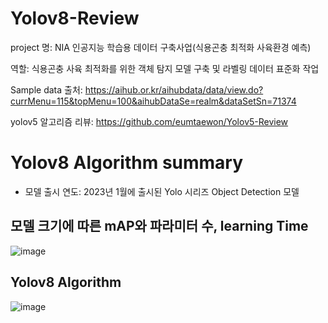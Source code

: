 # Yolov8-Review

project 명: NIA 인공지능 학습용 데이터 구축사업(식용곤충 최적화 사육환경 예측)

역할: 식용곤충 사육 최적화를 위한 객체 탐지 모델 구축 및 라벨링 데이터 표준화 작업 

Sample data 출처: https://aihub.or.kr/aihubdata/data/view.do?currMenu=115&topMenu=100&aihubDataSe=realm&dataSetSn=71374

yolov5 알고리즘 리뷰: https://github.com/eumtaewon/Yolov5-Review

# Yolov8 Algorithm summary

- 모델 출시 연도: 2023년 1월에 출시된 Yolo 시리즈 Object Detection 모델

## 모델 크기에 따른 mAP와 파라미터 수, learning Time

![image](https://github.com/eumtaewon/Yolov8-Review/assets/104436260/74190398-6f60-4459-ab40-6920fee5b029)

## Yolov8 Algorithm

![image](https://github.com/eumtaewon/Yolov8-Review/assets/104436260/b0fb5341-d12b-4625-a2b1-8303dd643699)


